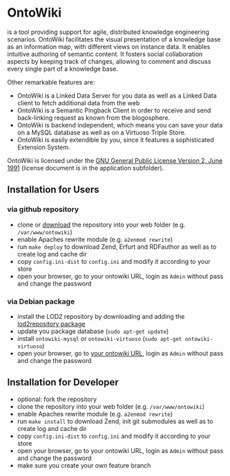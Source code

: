 # OntoWiki

is a tool providing support for agile, distributed knowledge engineering scenarios.
OntoWiki facilitates the visual presentation of a knowledge base as an information map, with different views on instance data.
It enables intuitive authoring of semantic content.
It fosters social collaboration aspects by keeping track of changes, allowing to comment and discuss every single part of a knowledge base.

Other remarkable features are:

* OntoWiki is a Linked Data Server for you data as well as a Linked Data client to fetch additional data from the web
* OntoWiki is a Semantic Pingback Client in order to receive and send back-linking request as known from the blogosphere.
* OntoWiki is backend independent, which means you can save your data on a MySQL database as well as on a Virtuoso Triple Store.
* OntoWiki is easily extendible by you, since it features a sophisticated Extension System.

OntoWiki is licensed under the [GNU General Public License Version 2, June 1991](http://www.gnu.org/licenses/gpl-2.0.txt) (license document is in the application subfolder).

## Installation for Users

### via github repository

* clone or [download](https://github.com/AKSW/OntoWiki/zipball/develop) the repository into your web folder (e.g. `/var/www/ontowiki`)
* enable Apaches rewrite  module (e.g. `a2enmod rewrite`)
* run `make deploy` to download Zend, Erfurt and RDFauthor as well as to create log and cache dir
* copy `config.ini-dist` to `config.ini` and modify it according to your store
* open your browser, go to your ontowiki URL, login as `Admin` without pass and change the password

### via Debian package

* install the LOD2 repository by downloading and adding the [lod2repository
  package](http://stack.lod2.eu/lod2repository_current_all.deb)
* update you package database (`sudo apt-get update`)
* install `ontowiki-mysql` or `ontowiki-virtuoso` (`sudo apt-get ontowiki-virtuoso`)
* open your browser, go to [your ontowiki URL](http://localhost/ontowiki/), login as `Admin` without pass and change the password

## Installation for Developer

* optional: fork the repository
* clone the repository into your web folder (e.g. `/var/www/ontowiki`)
* enable Apaches rewrite  module (e.g. `a2enmod rewrite`)
* run `make install` to download Zend, init git submodules as well as to create log and cache dir
* copy `config.ini-dist` to `config.ini` and modify it according to your store
* open your browser, go to your ontowiki URL, login as `Admin` without pass and change the password
* make sure you create your own feature branch
